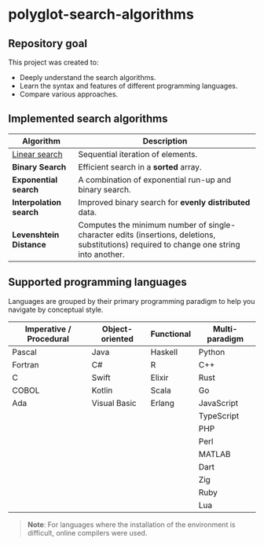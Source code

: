 # polyglot-search-algorithms

## Repository goal

This project was created to:

- Deeply understand the search algorithms.
- Learn the syntax and features of different programming languages.
- Compare various approaches.

## Implemented search algorithms

| Algorithm | Description |
|---------------------------|----------|
| [Linear search](Linear_search)        | Sequential iteration of elements. |
| **Binary Search**        | Efficient search in a **sorted** array. |
| **Exponential search**| A combination of exponential run-up and binary search. |
| **Interpolation search**| Improved binary search for **evenly distributed** data. |
| **Levenshtein Distance**| Computes the minimum number of single-character edits (insertions, deletions, substitutions) required to change one string into another. |

## Supported programming languages

Languages are grouped by their primary programming paradigm to help you navigate by conceptual style.

| Imperative / Procedural | Object-oriented | Functional       | Multi-paradigm      |
|-------------------------|-----------------|------------------|---------------------|
| Pascal                  | Java            | Haskell          | Python              |
| Fortran                 | C#              | R                | C++                 |
| C                       | Swift           | Elixir           | Rust                |
| COBOL                   | Kotlin          | Scala            | Go                  |
| Ada                     | Visual Basic    | Erlang           | JavaScript          |
|                         |                 |                  | TypeScript          |
|                         |                 |                  | PHP                 |
|                         |                 |                  | Perl                |
|                         |                 |                  | MATLAB              |
|                         |                 |                  | Dart                |
|                         |                 |                  | Zig                 |
|                         |                 |                  | Ruby                |
|                         |                 |                  | Lua                 |

> **Note**: For languages where the installation of the environment is difficult, online compilers were used.



